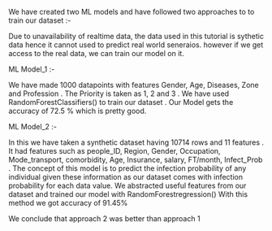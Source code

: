 We have  created two ML models and have followed two approaches to to train our dataset :-

Due to unavailability of realtime data, the data used in this tutorial is sythetic data hence it cannot used to predict real world seneraios.
however if we get access to the real data, we can train our model on it.

ML Model_1 :-

We have made 1000 datapoints with features Gender, Age,	Diseases,	Zone and Profession . The Priority is taken as 1, 2 and 3 . 
We have used RandomForestClassifiers() to train our dataset .
Our Model gets the accuracy of 72.5 % which is pretty good.

ML Model_2 :-

In this we have taken a synthetic dataset having 10714 rows and 11 features . It had features such as people_ID,	Region,	Gender,	Occupation,	Mode_transport,	comorbidity,	Age,
Insurance,	salary,	FT/month, Infect_Prob . The concept of this model is to predict the infection probability of any individual given these information as our dataset comes with infection probability
for each data value.
We abstracted useful features from our dataset and trained our model with RandomForestregression()
With this method we got accuracy of 91.45%

We conclude that approach 2 was better than approach 1
